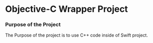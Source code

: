 <h1> Objective-C Wrapper Project

  <h3> Purpose of the Project </h3>

The Purpose of the project is to use C++ code inside of Swift project.
